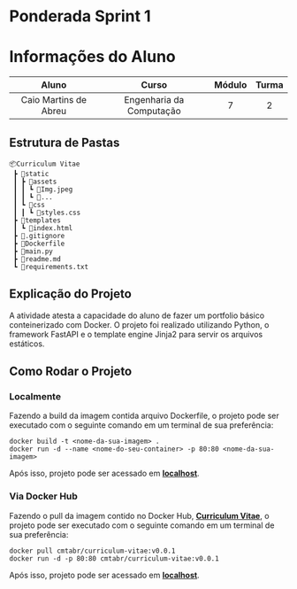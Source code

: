# Ponderada Sprint 1 

# Informações do Aluno  
Aluno | Curso | Módulo | Turma
:---: | :---: | :---: | :---:
Caio Martins de Abreu | Engenharia da Computação | 7 | 2

## Estrutura de Pastas
```
📦Curriculum Vitae
 ┣ 📂static
 ┃ ┣ 📂assets
 ┃ ┃ ┗ 📜Img.jpeg
 ┃ ┃ ┗ 📜...
 ┃ ┗ 📂css
 ┃ ┃ ┗ 📜styles.css
 ┣ 📂templates
 ┃ ┗ 📜index.html
 ┣ 📜.gitignore
 ┣ 📜Dockerfile
 ┣ 📜main.py
 ┣ 📜readme.md
 ┗ 📜requirements.txt
```
## Explicação do Projeto
A atividade atesta a capacidade do aluno de fazer um portfolio básico conteinerizado com Docker. O projeto foi realizado utilizando Python, o framework FastAPI e o template engine Jinja2 para servir os arquivos estáticos. 

## Como Rodar o Projeto
### Localmente
Fazendo a build da imagem contida arquivo Dockerfile, o projeto pode ser executado com o seguinte comando em um terminal de sua preferência:
```
docker build -t <nome-da-sua-imagem> .
docker run -d --name <nome-do-seu-container> -p 80:80 <nome-da-sua-imagem>
```
Após isso, projeto pode ser acessado em **[localhost](http://localhost:80)**.

### Via Docker Hub
Fazendo o pull da imagem contido no Docker Hub, **[Curriculum Vitae](https://hub.docker.com/r/cmtabr/curriculum-vitae)**, o projeto pode ser executado com o seguinte comando em um terminal de sua preferência:
```
docker pull cmtabr/curriculum-vitae:v0.0.1
docker run -d -p 80:80 cmtabr/curriculum-vitae:v0.0.1
```
Após isso, projeto pode ser acessado em **[localhost](http://localhost:80)**.


